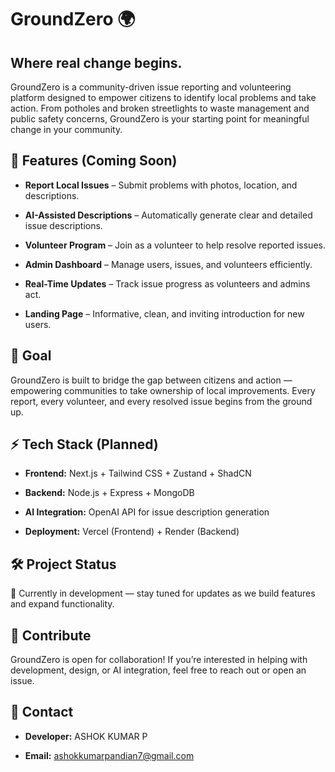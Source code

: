 # GroundZero 🌍

## Where real change begins.

GroundZero is a community-driven issue reporting and volunteering platform designed to empower citizens to identify local problems and take action. From potholes and broken streetlights to waste management and public safety concerns, GroundZero is your starting point for meaningful change in your community.

## 🚀 Features (Coming Soon)

- **Report Local Issues** – Submit problems with photos, location, and descriptions.

- **AI-Assisted Descriptions** – Automatically generate clear and detailed issue descriptions.

- **Volunteer Program** – Join as a volunteer to help resolve reported issues.

- **Admin Dashboard** – Manage users, issues, and volunteers efficiently.

- **Real-Time Updates** – Track issue progress as volunteers and admins act.

- **Landing Page** – Informative, clean, and inviting introduction for new users.

## 🎯 Goal

GroundZero is built to bridge the gap between citizens and action — empowering communities to take ownership of local improvements. Every report, every volunteer, and every resolved issue begins from the ground up.

## ⚡ Tech Stack (Planned)

- **Frontend:** Next.js + Tailwind CSS + Zustand + ShadCN

- **Backend:** Node.js + Express + MongoDB

- **AI Integration:** OpenAI API for issue description generation

- **Deployment:** Vercel (Frontend) + Render (Backend)

## 🛠️ Project Status

🚧 Currently in development — stay tuned for updates as we build features and expand functionality.

## 🤝 Contribute

GroundZero is open for collaboration! If you’re interested in helping with development, design, or AI integration, feel free to reach out or open an issue.

## 🌟 Contact

- **Developer:** ASHOK KUMAR P

- **Email:** ashokkumarpandian7@gmail.com